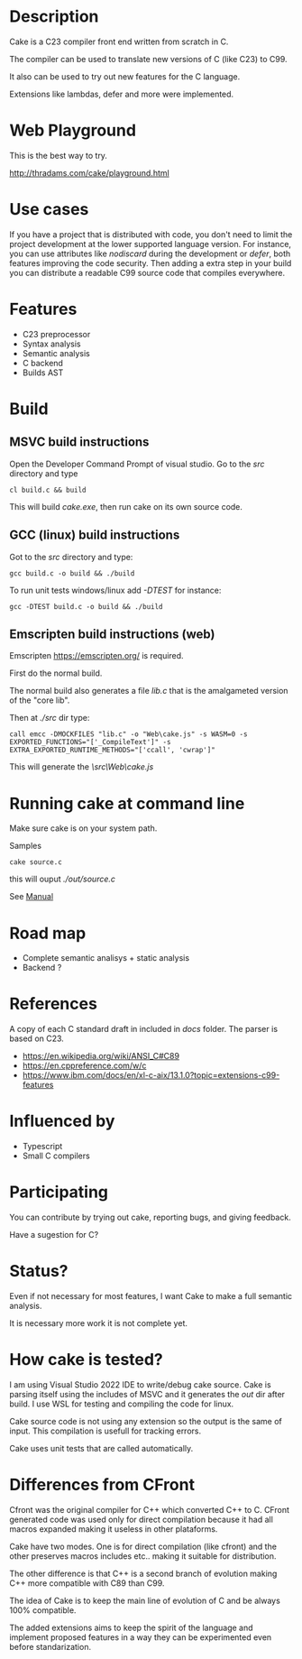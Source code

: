
# Description

Cake is a C23 compiler front end written from scratch in C.

The compiler can be used to translate new versions of C (like C23)
to C99.

It also can be used to try out new features for the C language. 

Extensions like lambdas, defer and more were implemented.

# Web Playground

This is the best way to try.

http://thradams.com/cake/playground.html

# Use cases

If you have a project that is distributed with code, you don't need to limit 
the project development at the lower supported language version.  For instance,
you can use attributes like *nodiscard* during the development or *defer*, both features 
improving the code security. Then adding a extra step in your build you can distribute
a readable C99 source code that compiles everywhere.


# Features

* C23 preprocessor
* Syntax analysis
* Semantic analysis
* C backend
* Builds AST 

# Build

## MSVC build instructions
Open the Developer Command Prompt of visual studio. Go to the *src* directory and type

```
cl build.c && build
```

This will build *cake.exe*, then run cake on its own source code.


## GCC (linux) build instructions
Got to the *src* directory and type:

```
gcc build.c -o build && ./build
```

To run unit tests windows/linux add *-DTEST* for instance:

```
gcc -DTEST build.c -o build && ./build
```

## Emscripten build instructions (web)
Emscripten https://emscripten.org/  is required. 

First do the normal build. 

The normal build also generates a file *lib.c* that is the amalgameted  version of the "core lib".

Then at _./src_ dir type:

```
call emcc -DMOCKFILES "lib.c" -o "Web\cake.js" -s WASM=0 -s EXPORTED_FUNCTIONS="['_CompileText']" -s EXTRA_EXPORTED_RUNTIME_METHODS="['ccall', 'cwrap']"
```

This will generate the *\src\Web\cake.js*


# Running cake at command line

Make sure cake is on your system path.

Samples

```
cake source.c
```

this will ouput *./out/source.c*

See [Manual](manual.html)



# Road map

* Complete semantic analisys + static analysis
* Backend ?
  
 
# References

 A copy of each C standard draft in included in *docs* folder. The parser is based on C23.

 * https://en.wikipedia.org/wiki/ANSI_C#C89
 * https://en.cppreference.com/w/c
 * https://www.ibm.com/docs/en/xl-c-aix/13.1.0?topic=extensions-c99-features

# Influenced by

* Typescript
* Small C compilers

# Participating

You can contribute by trying out cake, reporting bugs, and giving feedback.

Have a sugestion for C?

# Status?
Even if not necessary for most features, I want Cake to make a full semantic analysis.

It is necessary more work it is not complete yet.


# How cake is tested?

I am using Visual Studio 2022 IDE to write/debug cake source. Cake is parsing itself using
the includes of MSVC and it generates the *out* dir after build. I use WSL for testing
and compiling the code for linux.

Cake source code is not using any extension so the output is the same of input. 
This compilation is usefull for tracking errors.

Cake uses unit tests that are called automatically.

# Differences  from CFront

Cfront was the original compiler for C++ which converted C++ to C. 
CFront generated code was used only for direct compilation because it
had all macros expanded making it useless in other plataforms.

Cake have two modes. One is for direct compilation (like cfront) and the other
preserves macros includes etc.. making it suitable for distribution.

The other difference is that C++ is a second branch of evolution making C++ more
compatible with C89 than C99.

The idea of Cake is to keep the main line of evolution of C and be always 100% 
compatible. 

The added extensions aims to keep the spirit of the language and implement proposed 
features in a way they can be experimented even before standarization.









 
 
  
 



